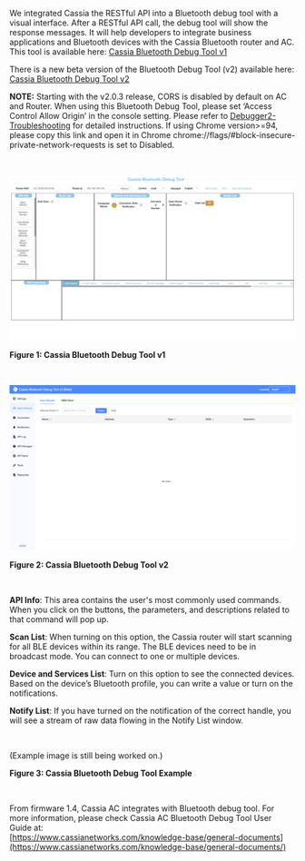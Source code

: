 We integrated Cassia the RESTful API into a Bluetooth debug tool with a visual interface. After a
RESTful API call, the debug tool will show the response messages. It will help developers to
integrate business applications and Bluetooth devices with the Cassia Bluetooth router and
AC. This tool is available here: [Cassia Bluetooth Debug Tool v1](http://www.bluetooth.tech/debugger)

There is a new beta version of the Bluetooth Debug Tool (v2) available here:
[Cassia Bluetooth Debug Tool v2](http://www.bluetooth.tech/debugger2/dist)

**NOTE:** Starting with the v2.0.3 release, CORS is disabled by default on AC and Router. When using this Bluetooth Debug Tool, please set ‘Access Control Allow Origin’ in the console setting. Please refer to [Debugger2-Troubleshooting](http://www.bluetooth.tech/debugger2/dist/Debugger2-Troubleshooting.pdf) for detailed instructions. If using Chrome version>=94, please copy this link and open it in Chrome chrome://flags/#block-insecure-private-network-requests is set to Disabled.

<br />

![Figure 1](https://github.com/CassiaNetworks/CassiaSDKGuideResources/blob/master/images/debug_toolv1.png)

**Figure 1: Cassia Bluetooth Debug Tool v1**

<br />

![Figure 2](https://github.com/CassiaNetworks/CassiaSDKGuideResources/blob/master/images/debug_toolv2.png)

**Figure 2: Cassia Bluetooth Debug Tool v2**

<br />

**API Info**: This area contains the user's most commonly used commands. When you click on
the buttons, the parameters, and descriptions related to that command will pop up.

**Scan List**: When turning on this option, the Cassia router will start scanning for all BLE devices within its range. The BLE devices need to be in broadcast mode. You can connect to
one or multiple devices.

**Device and Services List**: Turn on this option to see the connected devices. Based on the
device’s Bluetooth profile, you can write a value or turn on the notifications.

**Notify List**: If you have turned on the notification of the correct handle, you will see a stream
of raw data flowing in the Notify List window.

<br />

(Example image is still being worked on.)

**Figure 3: Cassia Bluetooth Debug Tool Example**

<br />

From firmware 1.4, Cassia AC integrates with Bluetooth debug tool. For more information, please
check Cassia AC Bluetooth Debug Tool User Guide at: <br />
[https://www.cassianetworks.com/knowledge-base/general-documents](https://www.cassianetworks.com/knowledge-base/general-documents/)
